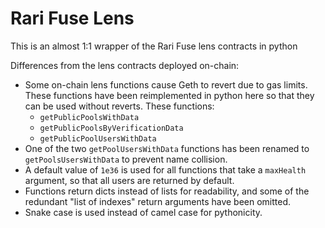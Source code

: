 
# Rari Fuse Lens

This is an almost 1:1 wrapper of the Rari Fuse lens contracts in python

Differences from the lens contracts deployed on-chain:
- Some on-chain lens functions cause Geth to revert due to gas limits. These functions have been reimplemented in python here so that they can be used without reverts. These functions:
    - `getPublicPoolsWithData`
    - `getPublicPoolsByVerificationData`
    - `getPublicPoolUsersWithData`
- One of the two `getPoolUsersWithData` functions has been renamed to `getPoolsUsersWithData` to prevent name collision.
- A default value of `1e36` is used for all functions that take a `maxHealth` argument, so that all users are returned by default.
- Functions return dicts instead of lists for readability, and some of the redundant "list of indexes" return arguments have been omitted.
- Snake case is used instead of camel case for pythonicity.

